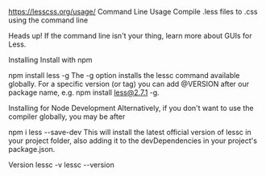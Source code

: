 https://lesscss.org/usage/
Command Line Usage
Compile .less files to .css using the command line

Heads up! If the command line isn't your thing, learn more about GUIs for Less.

Installing
Install with npm

npm install less -g
The -g option installs the lessc command available globally. For a specific version (or tag) you can add @VERSION after our package name, e.g. npm install less@2.7.1 -g.

Installing for Node Development
Alternatively, if you don't want to use the compiler globally, you may be after

npm i less --save-dev
This will install the latest official version of lessc in your project folder, also adding it to the devDependencies in your project's package.json.



Version
lessc -v
lessc --version